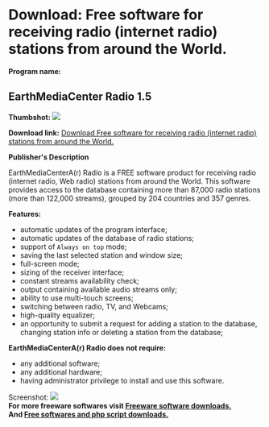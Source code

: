# Download: Free software for receiving radio (internet radio) stations from around the World.

**Program name:**

## EarthMediaCenter Radio 1.5

  
**Thumbshot:** ![](http://www.freewarefiles.com/screenshot/earthmcradio1_md.jpg)   
  
**Download link:** [Download Free software for receiving radio (internet radio) stations from around the World.](http://freesoftwares.boysofts.com/EarthMediaCenter-Radio_program_49837.html)  
  


**Publisher's Description**  
  


EarthMediaCenterA(r) Radio is a FREE software product for receiving radio (internet radio, Web radio) stations from around the World. This software provides access to the database containing more than 87,000 radio stations (more than 122,000 streams), grouped by 204 countries and 357 genres. 

**Features:**

  * automatic updates of the program interface; 
  * automatic updates of the database of radio stations; 
  * support of `Always on top` mode; 
  * saving the last selected station and window size; 
  * full-screen mode; 
  * sizing of the receiver interface; 
  * constant streams availability check; 
  * output containing available audio streams only; 
  * ability to use multi-touch screens; 
  * switching between radio, TV, and Webcams; 
  * high-quality equalizer; 
  * an opportunity to submit a request for adding a station to the database, changing station info or deleting a station from the database; 

**EarthMediaCenterA(r) Radio does not require:**

  * any additional software; 
  * any additional hardware; 
  * having administrator privilege to install and use this software. 

  
  
Screenshot: ![](http://www.freewarefiles.com/screenshot/earthmcradio1.jpg)   
**For more freeware softwares visit [Freeware software downloads.](http://freesoftwares.boysofts.com/)**   
**And [Free softwares and php script downloads.](http://www.boysofts.com/)**
